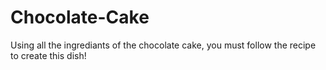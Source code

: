 # Chocolate-Cake

Using all the ingrediants of the chocolate cake, you must follow the recipe to create this dish!

